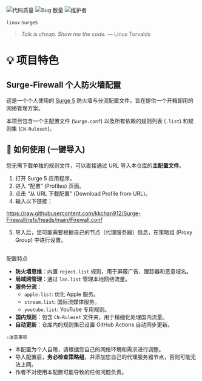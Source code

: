 ![代码质量](https://img.shields.io/badge/Code_Quality-Spaghetti-red)
![Bug 数量](https://img.shields.io/badge/Bugs_Found-Too_Many_To_Count-orange)
![维护者](https://img.shields.io/badge/Maintained_By-Coffee_and_Tears-blue)
</p>

`linux` `Surge5`
> *Talk is cheap. Show me the code.* — Linus Torvalds  

# 💡 项目特色
## Surge-Firewall 个人防火墙配置

这是一个个人使用的 [Surge 5](https://nssurge.com/) 防火墙与分流配置文件，旨在提供一个开箱即用的网络管理方案。

本项目包含一个主配置文件 (`Surge.conf`) 以及所有依赖的规则列表 (`.list`) 和规则集 (`CN-Ruleset`)。

## 🚀 如何使用 (一键导入)

您无需下载单独的规则文件，可以直接通过 URL 导入本仓库的**主配置文件**。

1.  打开 Surge 5 应用程序。
2.  进入 “配置” (Profiles) 页面。
3.  点击 “从 URL 下载配置” (Download Profile from URL)。
4.  输入以下链接：

https://raw.githubusercontent.com/kkchan912/Surge-Firewall/refs/heads/main/Firewall.conf

5.  导入后，您可能需要根据自己的节点（代理服务器）信息，在策略组 (Proxy Group) 中进行设置。

## 
配置特点

* **防火墙思维**：内置 `reject.list` 规则，用于屏蔽广告、跟踪器和恶意域名。
* **局域网管理**：通过 `lan.list` 管理本地网络流量。
* **服务分流**：
    * `apple.list`: 优化 Apple 服务。
    * `stream.list`: 国际流媒体服务。
    * `youtube.list`: YouTube 专用规则。
* **国内规则**：包含 `CN-Ruleset` 文件夹，用于精细化处理国内流量。
* **自动更新**：仓库内的规则集已设置 GitHub Actions 自动同步更新。



`⚠️注意事项`

* 本配置为个人自用，请根据您自己的网络环境和需求进行调整。
* 导入配置后，**务必检查策略组**，并添加您自己的代理服务器节点，否则可能无法上网。
* 作者不对使用本配置可能导致的任何问题负责。

